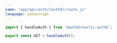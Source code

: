 ```yaml
---
name: "app/api/auth/[auth0]/route.js"
language: javascript
---
```


<!-- markdownlint-disable MD041 -->

```javascript
import { handleAuth } from '@auth0/nextjs-auth0';

export const GET = handleAuth();
```
